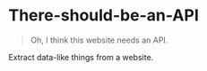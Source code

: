 # There-should-be-an-API

> Oh, I think this website needs an API.

Extract data-like things from a website.
